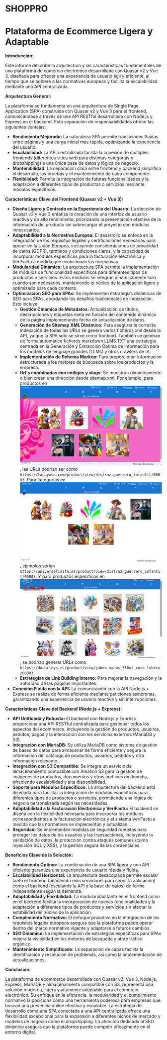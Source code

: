 # SHOPPRO
# Plataforma de Ecommerce Ligera y Adaptable

**Introducción:**

Este informe describe la arquitectura y las características fundamentales de una plataforma de comercio electrónico desarrollada con Quasar v2 y Vue 3, diseñada para ofrecer una experiencia de usuario ágil y eficiente, al tiempo que se adhiere a las normativas europeas y facilita la escalabilidad mediante una API centralizada.

**Arquitectura General:**

La plataforma se fundamenta en una arquitectura de Single Page Application (SPA) construida con Quasar v2 y Vue 3 para el frontend, comunicándose a través de una API RESTful desarrollada con Node.js y Express en el backend. Esta separación de responsabilidades ofrece las siguientes ventajas:

* **Rendimiento Mejorado:** La naturaleza SPA permite transiciones fluidas entre páginas y una carga inicial más rápida, optimizando la experiencia del usuario.
* **Escalabilidad:** La API centralizada facilita la conexión de múltiples frontends (diferentes sitios web para distintas categorías o dropshipping) a una única base de datos y lógica de negocio.
* **Mantenibilidad:** La separación clara entre frontend y backend simplifica el desarrollo, las pruebas y el mantenimiento de cada componente.
* **Flexibilidad:** Permite la integración de futuras funcionalidades y la adaptación a diferentes tipos de productos o servicios mediante módulos específicos.

**Características Clave del Frontend (Quasar v2 + Vue 3):**

* **Diseño Ligero y Centrado en la Experiencia del Usuario:** La elección de Quasar v2 y Vue 3 enfatiza la creación de una interfaz de usuario reactiva y de alto rendimiento, priorizando la presentación efectiva de la información del producto sin sobrecargar el proyecto con módulos innecesarios.
* **Adaptabilidad a la Normativa Europea:** El desarrollo se enfoca en la integración de los requisitos legales y certificaciones necesarias para operar en la Unión Europea, incluyendo consideraciones de privacidad de datos (GDPR), términos y condiciones claros, y la capacidad de incorporar módulos específicos para la facturación electrónica y VeriFactu a medida que evolucionan las normativas.
* **Modularidad Dinámica:** La arquitectura SPA permite la implementación de módulos de funcionalidad específicos para diferentes tipos de productos o servicios. Estos módulos se integran dinámicamente solo cuando son necesarios, manteniendo el núcleo de la aplicación ligero y optimizado para cada contexto.
* **Optimización SEO para SPAs:** Se implementan estrategias dinámicas de SEO para SPAs, abordando los desafíos tradicionales de indexación. Esto incluye:
    * **Gestión Dinámica de Metadatos:** Actualización de títulos, descripciones y etiquetas meta en función del contenido dinámico de la página implementando fecha de actualización de datos.
    * **Generación de Sitemap XML Dinámico:** Para asegurar la correcta indexación de todas las URLs se genera varios ficheros xml desde la API, ya que la SPA solo se sirve como frontend. También se generan de forma automática ficheros markdown LLMS.TXT una estrategia centrada en la Generación y Extracción Óptima de información para los modelos de lenguaje grandes (LLMs) y otros crawlers de IA.
    * **Implementación de Schema Markup:** Para proporcionar información estructurada a los motores de búsqueda sobre los productos y la empresa.
    * **Url's combinadas con códigos y slugs:** Se muestran dinámicamente o bien crean una dirección desde sitemap.xml. Por ejemplo, para productos en [![La Payasa](images/lapayasa_screenshot.png)](https://lapayasa.com), las URLs podrían ser como `https://lapayasa.com/product/view/disfraz_guerrero_infantil/00003`. Para categorías en [![Universo Fiesta](images/universofiesta_screenshot.png)](https://universofiesta.es), ejemplos serían `https://universofiesta.es/product/view/disfraz_guerrero_infantil/00003`. Y para productos específicos en [![Dacartoys](images/dacartoys_screenshot.png)](https://dacartoys.es), se podrían generar URLs como `https://dacartoys.es/product/view/jabon_manos_350ml_coco_lubrex/00003`.
    * **Estrategias de Link Building Interno:** Para mejorar la navegación y la autoridad de las páginas importantes.
* **Conexión Fluida con la API:** La comunicación con la API Node.js + Express se realiza de forma eficiente mediante peticiones asíncronas, garantizando una experiencia de usuario reactiva y sin interrupciones.

**Características Clave del Backend (Node.js + Express):**

* **API Unificada y Robusta:** El backend con Node.js y Express proporciona una API RESTful centralizada para gestionar todos los aspectos del ecommerce, incluyendo la gestión de productos, usuarios, pedidos, pagos y la interacción con los servicios externos (MariaDB y S3).
* **Integración con MariaDB:** Se utiliza MariaDB como sistema de gestión de bases de datos para almacenar de forma eficiente y segura la información del catálogo de productos, usuarios, pedidos y otra información relevante.
* **Integración con S3 Compatible:** Se integra un servicio de almacenamiento compatible con Amazon S3 para la gestión de imágenes de productos, documentos y otros archivos multimedia, ofreciendo escalabilidad y alta disponibilidad.
* **Soporte para Módulos Específicos:** La arquitectura del backend está diseñada para facilitar la integración de módulos específicos para diferentes tipos de productos o servicios, permitiendo una lógica de negocio personalizada según las necesidades.
* **Adaptabilidad a la Facturación Electrónica y VeriFactu:** El backend se diseña con la flexibilidad necesaria para incorporar los módulos correspondientes a la facturación electrónica y el sistema VeriFactu a medida que las normativas se implementan y actualizan.
* **Seguridad:** Se implementan medidas de seguridad robustas para proteger los datos de los usuarios y las transacciones, incluyendo la validación de datos, la protección contra ataques comunes (como inyección SQL y XSS), y la gestión segura de las credenciales.

**Beneficios Clave de la Solución:**

* **Rendimiento Óptimo:** La combinación de una SPA ligera y una API eficiente garantiza una experiencia de usuario rápida y fluida.
* **Escalabilidad Horizontal:** La arquitectura desacoplada permite escalar tanto el frontend (añadiendo más servidores para servir la aplicación) como el backend (escalando la API y la base de datos) de forma independiente según la demanda.
* **Adaptabilidad y Flexibilidad:** La modularidad tanto en el frontend como en el backend facilita la incorporación de nuevas funcionalidades y la adaptación a diferentes tipos de productos y servicios sin afectar la estabilidad del núcleo de la aplicación.
* **Cumplimiento Normativo:** El enfoque proactivo en la integración de los requisitos legales europeos asegura que la plataforma puede operar dentro del marco normativo vigente y adaptarse a futuros cambios.
* **SEO Dinámico:** La implementación de estrategias específicas para SPAs mejora la visibilidad en los motores de búsqueda y atrae tráfico orgánico.
* **Mantenimiento Simplificado:** La separación de capas facilita la identificación y resolución de problemas, así como la implementación de actualizaciones.

**Conclusión:**

La plataforma de ecommerce desarrollada con Quasar v2, Vue 3, Node.js, Express, MariaDB y almacenamiento compatible con S3, representa una solución moderna, ligera y altamente adaptable para el comercio electrónico. Su enfoque en la eficiencia, la modularidad y el cumplimiento normativo la posiciona como una herramienta poderosa para empresas que buscan una presencia online efectiva y escalable. La estrategia de desarrollo como una SPA conectada a una API centralizada ofrece una flexibilidad excepcional para la expansión a diferentes nichos de mercado y modelos de negocio como el dropshipping. La atención dedicada al SEO dinámico asegura que la plataforma puede competir eficazmente en el entorno digital.

